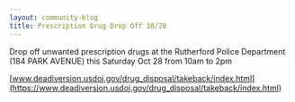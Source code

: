 ```yaml
---
layout: community-blog
title: Prescription Drug Drop Off 10/28 
---
```


Drop off unwanted prescription drugs at the Rutherford Police Department (184 PARK AVENUE) this Saturday Oct 28 from 10am to 2pm


[www.deadiversion.usdoj.gov/drug_disposal/takeback/index.html](https://www.deadiversion.usdoj.gov/drug_disposal/takeback/index.html)
